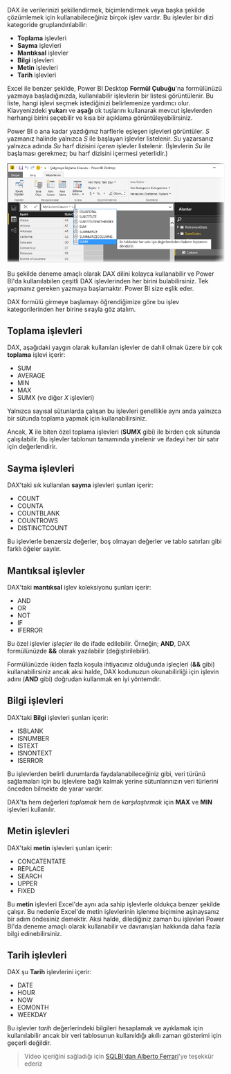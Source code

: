 DAX ile verilerinizi şekillendirmek, biçimlendirmek veya başka şekilde çözümlemek için kullanabileceğiniz birçok işlev vardır. Bu işlevler bir dizi kategoride gruplandırılabilir:

* **Toplama** işlevleri
* **Sayma** işlevleri
* **Mantıksal** işlevler
* **Bilgi** işlevleri
* **Metin** işlevleri
* **Tarih** işlevleri

Excel ile benzer şekilde, Power BI Desktop **Formül Çubuğu**'na formülünüzü yazmaya başladığınızda, kullanılabilir işlevlerin bir listesi görüntülenir. Bu liste, hangi işlevi seçmek istediğinizi belirlemenize yardımcı olur. Klavyenizdeki **yukarı** ve **aşağı** ok tuşlarını kullanarak mevcut işlevlerden herhangi birini seçebilir ve kısa bir açıklama görüntüleyebilirsiniz.

Power BI o ana kadar yazdığınız harflerle eşleşen işlevleri görüntüler. *S* yazmanız halinde yalnızca *S* ile başlayan işlevler listelenir. *Su* yazarsanız yalnızca adında *Su* harf dizisini *içeren* işlevler listelenir. (İşlevlerin *Su* ile başlaması gerekmez; bu harf dizisini içermesi yeterlidir.)

![](media/7-3-dax-functions/dax-functions_1.png)

Bu şekilde deneme amaçlı olarak DAX dilini kolayca kullanabilir ve Power BI'da kullanılabilen çeşitli DAX işlevlerinden her birini bulabilirsiniz. Tek yapmanız gereken yazmaya başlamaktır. Power BI size eşlik eder.

DAX formülü girmeye başlamayı öğrendiğimize göre bu işlev kategorilerinden her birine sırayla göz atalım.

## <a name="aggregation-functions"></a>Toplama işlevleri
DAX, aşağıdaki yaygın olarak kullanılan işlevler de dahil olmak üzere bir çok **toplama** işlevi içerir:

* SUM
* AVERAGE
* MIN
* MAX
* SUMX (ve diğer *X* işlevleri)

Yalnızca sayısal sütunlarda çalışan bu işlevleri genellikle aynı anda yalnızca bir sütunda toplama yapmak için kullanabilirsiniz.

Ancak, **X** ile biten özel toplama işlevleri (**SUMX** gibi) ile birden çok sütunda çalışılabilir. Bu işlevler tablonun tamamında yinelenir ve ifadeyi her bir satır için değerlendirir.

## <a name="counting-functions"></a>Sayma işlevleri
DAX'taki sık kullanılan **sayma** işlevleri şunları içerir:

* COUNT
* COUNTA
* COUNTBLANK
* COUNTROWS
* DISTINCTCOUNT

Bu işlevlerle benzersiz değerler, boş olmayan değerler ve tablo satırları gibi farklı öğeler sayılır.

## <a name="logical-functions"></a>Mantıksal işlevler
DAX'taki **mantıksal** işlev koleksiyonu şunları içerir:

* AND
* OR
* NOT
* IF
* IFERROR

Bu özel işlevler *işleçler* ile de ifade edilebilir. Örneğin; **AND**, DAX formülünüzde **&&** olarak yazılabilir (değiştirilebilir).

Formülünüzde ikiden fazla koşula ihtiyacınız olduğunda işleçleri (**&&** gibi) kullanabilirsiniz ancak aksi halde, DAX kodunuzun okunabilirliği için işlevin adını (**AND** gibi) doğrudan kullanmak en iyi yöntemdir.

## <a name="information-functions"></a>Bilgi işlevleri
DAX'taki **Bilgi** işlevleri şunları içerir:

* ISBLANK
* ISNUMBER
* ISTEXT
* ISNONTEXT
* ISERROR

Bu işlevlerden belirli durumlarda faydalanabileceğiniz gibi, veri türünü sağlamaları için bu işlevlere bağlı kalmak yerine sütunlarınızın veri türlerini önceden bilmekte de yarar vardır.

DAX'ta hem değerleri *toplamak* hem de *karşılaştırmak* için **MAX** ve **MIN** işlevleri kullanılır.

## <a name="text-functions"></a>Metin işlevleri
DAX'taki **metin** işlevleri şunları içerir:

* CONCATENTATE
* REPLACE
* SEARCH
* UPPER
* FIXED

Bu **metin** işlevleri Excel'de aynı ada sahip işlevlerle oldukça benzer şekilde çalışır. Bu nedenle Excel'de metin işlevlerinin işlenme biçimine aşinaysanız bir adım öndesiniz demektir. Aksi halde, dilediğiniz zaman bu işlevleri Power BI'da deneme amaçlı olarak kullanabilir ve davranışları hakkında daha fazla bilgi edinebilirsiniz.

## <a name="date-functions"></a>Tarih işlevleri
DAX şu **Tarih** işlevlerini içerir:

* DATE
* HOUR
* NOW
* EOMONTH
* WEEKDAY

Bu işlevler *tarih* değerlerindeki bilgileri hesaplamak ve ayıklamak için kullanılabilir ancak bir veri tablosunun kullanıldığı akıllı zaman gösterimi için geçerli değildir.

> Video içeriğini sağladığı için [SQLBI'dan Alberto Ferrari](http://www.sqlbi.com/learning-dax/?utm_source=powerbi&utm_medium=marketing&utm_campaign=after-summit)'ye teşekkür ederiz
> 
> 

